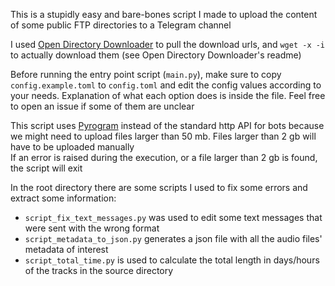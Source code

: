 This is a stupidly easy and bare-bones script I made to upload the content of some public FTP directories to a Telegram channel

I used [Open Directory Downloader](https://github.com/KoalaBear84/OpenDirectoryDownloader) to pull the download urls, and `wget -x -i` to actually download them (see Open Directory Downloader's readme)

Before running the entry point script (`main.py`), make sure to copy `config.example.toml` to `config.toml` and edit the config values according to your needs. 
Explanation of what each option does is inside the file. Feel free to open an issue if some of them are unclear

This script uses [Pyrogram](https://docs.pyrogram.org/) instead of the standard http API for bots because we might need to upload files larger than 50 mb. 
Files larger than 2 gb will have to be uploaded manually  
If an error is raised during the execution, or a file larger than 2 gb is found, the script will exit

In the root directory there are some scripts I used to fix some errors and extract some information:
- `script_fix_text_messages.py` was used to edit some text messages that were sent with the wrong format
- `script_metadata_to_json.py` generates a json file with all the audio files' metadata of interest
- `script_total_time.py` is used to calculate the total length in days/hours of the tracks in the source directory
